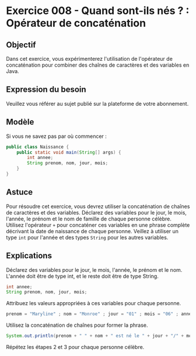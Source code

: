 # Exercice 008 - Quand sont-ils nés ? : Opérateur de concaténation

## Objectif
Dans cet exercice, vous expérimenterez l'utilisation de l'opérateur de concaténation pour combiner des chaînes de caractères et des variables en Java.

## Expression du besoin
Veuillez vous référer au sujet publié sur la plateforme de votre abonnement.

## Modèle
Si vous ne savez pas par où commencer :

```java
public class Naissance {
    public static void main(String[] args) {
        int annee;
        String prenom, nom, jour, mois;
    }
}
```

## Astuce
Pour résoudre cet exercice, vous devrez utiliser la concaténation de chaînes de caractères et des variables.
Déclarez des variables pour le jour, le mois, l'année, le prénom et le nom de famille de chaque personne célèbre.
Utilisez l'opérateur `+` pour concaténer ces variables en une phrase complète décrivant la date de naissance de chaque personne.
Veillez à utiliser un type `int` pour l'année et des types `String` pour les autres variables.

## Explications

Déclarez des variables pour le jour, le mois, l'année, le prénom et le nom. L'année doit être de type int, et le reste doit être de type String.

```java
int annee;
String prenom, nom, jour, mois;
```

Attribuez les valeurs appropriées à ces variables pour chaque personne.

```java
prenom = "Maryline" ; nom = "Monroe" ; jour = "01" ; mois = "06" ; annee = 1926 ;
```

Utilisez la concaténation de chaînes pour former la phrase.

```java
System.out.println(prenom + " " + nom + " est né le " + jour + "/" + mois + "/" + annee) ;
```

Répétez les étapes 2 et 3 pour chaque personne célèbre.